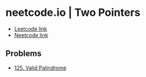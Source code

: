 # neetcode.io | Two Pointers

- [Leetcode link](https://leetcode.com/problem-list/2razrpr6)
- [Neetcode link](https://neetcode.io/roadmap)

## Problems

- [125. Valid Palindrome](../125_valid_palindrome/README.md)
